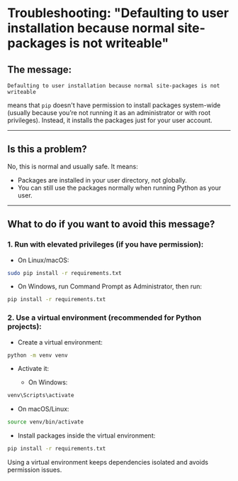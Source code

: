 # Troubleshooting: "Defaulting to user installation because normal site-packages is not writeable"

## The message:

```
Defaulting to user installation because normal site-packages is not writeable
```

means that `pip` doesn't have permission to install packages system-wide (usually because you’re not running it as an administrator or with root privileges). Instead, it installs the packages just for your user account.

---

## Is this a problem?

No, this is normal and usually safe. It means:

- Packages are installed in your user directory, not globally.
- You can still use the packages normally when running Python as your user.

---

## What to do if you want to avoid this message?

### 1. Run with elevated privileges (if you have permission):

- On Linux/macOS:

```bash
sudo pip install -r requirements.txt
```

- On Windows, run Command Prompt as Administrator, then run:

```cmd
pip install -r requirements.txt
```

### 2. Use a virtual environment (recommended for Python projects):

- Create a virtual environment:

```bash
python -m venv venv
```

- Activate it:

  - On Windows:

```cmd
venv\Scripts\activate
```
  - On macOS/Linux:

```bash
source venv/bin/activate
```

- Install packages inside the virtual environment:

```bash
pip install -r requirements.txt
```

Using a virtual environment keeps dependencies isolated and avoids permission issues.
